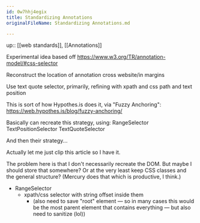 ```yaml
---
id: 0w7hhj4egix
title: Standardizing Annotations
originalFileName: Standardizing Annotations.md

---
```


up:: [[web standards]], [[Annotations]]

Experimental idea based off https://www.w3.org/TR/annotation-model/#css-selector

Reconstruct the location of annotation cross website/in margins

Use text quote selector, primarily, refining with xpath and css path and text position

This is sort of how Hypothes.is does it, via "Fuzzy Anchoring":
https://web.hypothes.is/blog/fuzzy-anchoring/

Basically can recreate this strategy, using:
RangeSelector
TextPositionSelector
TextQuoteSelector

And then their strategy...

Actually let me just clip this article so I have it.

The problem here is that I don't necessarily recreate the DOM. But maybe I should store that somewhere? Or at the very least keep CSS classes and the general structure? (Mercury does that which is productive, I think.)

* RangeSelector
  * xpath/css selector with string offset inside them
    * (also need to save "root" element — so in many cases this would be the most parent element that contains everything — but also need to sanitize (lol))

